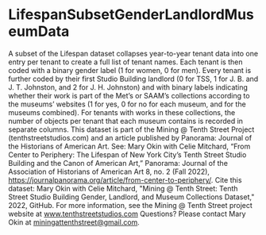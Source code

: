 # LifespanSubsetGenderLandlordMuseumData
A subset of the Lifespan dataset collapses year-to-year tenant data into one entry
per tenant to create a full list of tenant names. Each tenant is then coded with a
binary gender label (1 for women, 0 for men). Every tenant is further coded by their
first Studio Building landlord (0 for TSS, 1 for J. B. and J. T. Johnston, and 2 for J. H.
Johnston) and with binary labels indicating whether their work is part of the Met’s
or SAAM’s collections according to the museums’ websites (1 for yes, 0 for no for
each museum, and for the museums combined). For tenants with works in these
collections, the number of objects per tenant that each museum contains is
recorded in separate columns. This dataset is part of the Mining @ Tenth Street Project (tenthstreetstudios.com) and an
article published by Panorama: Journal of the Historians of American Art. 
See: Mary Okin with Celie Mitchard, “From Center to Periphery: The Lifespan of New York City’s Tenth Street Studio Building and the Canon of American Art,” Panorama: Journal of the Association of Historians of American Art 8, no. 2 (Fall 2022), https://journalpanorama.org/article/from-center-to-periphery/. 
Cite this dataset: Mary Okin with Celie Mitchard, "Mining @ Tenth Street: Tenth Street Studio Building Gender, Landlord, and Museum Collections Dataset," 2022, GitHub. 
For more information, see the Mining @ Tenth Street project website at www.tenthstreetstudios.com 
Questions? Please contact Mary Okin at miningattenthstreet@gmail.com.
